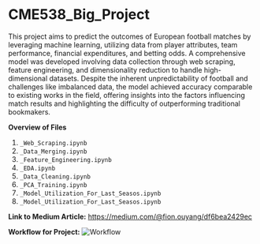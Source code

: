 # CME538_Big_Project

This project aims to predict the outcomes of European football matches by leveraging machine learning, utilizing data from player attributes, team performance, financial expenditures, and betting odds. A comprehensive model was developed involving data collection through web scraping, feature engineering, and dimensionality reduction to handle high-dimensional datasets. Despite the inherent unpredictability of football and challenges like imbalanced data, the model achieved accuracy comparable to existing works in the field, offering insights into the factors influencing match results and highlighting the difficulty of outperforming traditional bookmakers.

**Overview of Files**
1. ```_Web_Scraping.ipynb```
2. ```_Data_Merging.ipynb```
3. ```_Feature_Engineering.ipynb```
4. ```_EDA.ipynb```
5. ```_Data_Cleaning.ipynb```
6. ```_PCA_Training.ipynb```
7. ```_Model_Utilization_For_Last_Seasos.ipynb```
8. ```_Model_Utilization_For_Last_Seasos.ipynb```

**Link to Medium Article:**
https://medium.com/@fion.ouyang/df6bea2429ec




**Workflow for Project:** 
![Workflow](https://github.com/user-attachments/assets/b99db388-d4fa-45b5-a167-00cd67ee582a)
